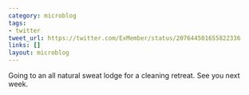 ```yaml
---
category: microblog
tags:
- twitter
tweet_url: https://twitter.com/ExMember/status/207644501655822336
links: []
layout: microblog
---
```

Going to an all natural sweat lodge for a cleaning retreat. See you next week.

